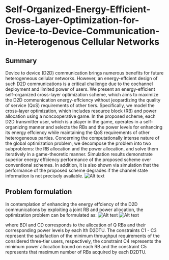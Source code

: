 # Self-Organized-Energy-Efficient-Cross-Layer-Optimization-for-Device-to-Device-Communication-in-Heterogenous Cellular Networks
## Summary
Device to device (D2D) communication brings numerous benefits for future heterogeneous cellular networks. However, an energy-effcient design of such D2D communications is a critical challenge due to the cochannel deployment and limited power of users. We present an energy-efficient self-organized cross-layer optimization scheme, which aims to maximize the D2D communication energy-effciency without jeopardizing the quality of service (QoS) requirements of other tiers. Specifically, we model the cross-layer optimization, which includes resource block (RB) and power allocation using a noncooperative game. In the proposed scheme, each D2D transmitter user, which is a player in the game, operates in a self-organizing manner and selects the RBs and the power levels for enhancing its energy effciency while maintaining the QoS requirements of other heterogeneous parties. Concerning the computationally intense nature of the global optimization problem, we decompose the problem into two subproblems: the RB allocation and the power allocation, and solve them iteratively in a game-theoretic manner. Simulation results demonstrate superior energy effciency performance of the proposed scheme over conventional schemes. In addition, it is also shown via simulation that the performance of the proposed scheme degrades if the channel state information is not precisely available.
![Alt text](https://user-images.githubusercontent.com/24733570/31720329-91345694-b416-11e7-9fc6-52be5935f525.jpg)
## Problem formulation
In contemplation of enhancing the energy effciency of the D2D communications by exploiting a joint RB and power allocation, the optimization problem can be formulated as:
![Alt text](https://user-images.githubusercontent.com/24733570/31723268-aa2f2392-b41e-11e7-974e-59608e1f47a5.png)
![Alt text](https://user-images.githubusercontent.com/24733570/31723513-5404aafe-b41f-11e7-9e32-44ffbc3a91e5.png)

where BDl and CD corresponds to the allocation of Q RBs and their corresponding power levels by each lth D2DTU. The constraints C1 - C3 represent the satisfaction of the minimum throughput requirements of the considered three-tier users, respectively, the constraint C4 represents the minimum power allocation bound on each RB and the constraint C5 represents that maximum number of RBs acquired by each D2DTU.
